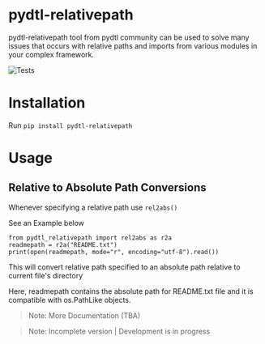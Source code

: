 # pydtl-relativepath
pydtl-relativepath tool from pydtl community can be used to solve many issues that occurs with relative paths and imports from various modules in your complex framework.

![Tests](https://github.com/python-dev-tools/pydtl-relativepath/actions/workflows/tests.yml/badge.svg)

# Installation

Run `pip install pydtl-relativepath`

# Usage

## Relative to Absolute Path Conversions

Whenever specifying a relative path use `rel2abs()`

See an Example below

    from pydtl_relativepath import rel2abs as r2a
    readmepath = r2a("README.txt")
    print(open(readmepath, mode="r", encoding="utf-8").read())

This will convert relative path specified to an absolute path relative to current file's directory

Here, readmepath contains the absolute path for README.txt file
and it is compatible with os.PathLike objects.

> Note: More Documentation (TBA)

> Note: Incomplete version | Development is in progress
